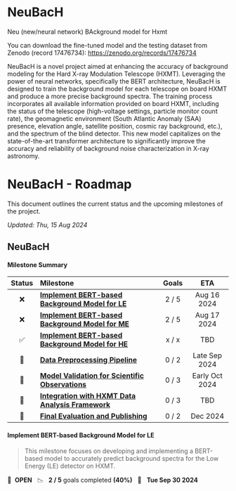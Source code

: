 # NeuBacH
Neu (new/neural network) BAckground model for Hxmt

You can download the fine-tuned model and the testing dataset from Zenodo (record 17476734): https://zenodo.org/records/17476734

NeuBacH is a novel project aimed at enhancing the accuracy of background modeling for the Hard X-ray Modulation Telescope (HXMT). Leveraging the power of neural networks, specifically the BERT architecture, NeuBacH is designed to train the background model for each telescope on board HXMT and produce a more precise background spectra. The training process incorporates all available information provided on board HXMT, including the status of the telescope (high-voltage settings, particle monitor count rate), the geomagnetic environment (South Atlantic Anomaly (SAA) presence, elevation angle, satellite position, cosmic ray background, etc.), and the spectrum of the blind detector. This new model capitalizes on the state-of-the-art transformer architecture to significantly improve the accuracy and reliability of background noise characterization in X-ray astronomy.

# NeuBacH - Roadmap

This document outlines the current status and the upcoming milestones of the project.

*Updated: Thu, 15 Aug 2024*

## NeuBacH

#### Milestone Summary

| Status | Milestone | Goals | ETA |
| :---: | :--- | :---: | :---: |
| ❌ | **[Implement BERT-based Background Model for LE](#implement-LE-background-model)** | 2 / 5 | Aug 16 2024 |
| ❌ | **[Implement BERT-based Background Model for ME](#implement-ME-background-model)** | 2 / 5 | Aug 17 2024 |
| ✅ | **[Implement BERT-based Background Model for HE](#implement-HE-background-model)** | x / x | TBD |
| 🚀 | **[Data Preprocessing Pipeline](#data-preprocessing-pipeline)** | 0 / 2 | Late Sep 2024 |
| 🚀 | **[Model Validation for Scientific Observations](#model-vaidation-for-scientific-observaations)** | 0 / 3 | Early Oct 2024 |
| 🚀 | **[Integration with HXMT Data Analysis Framework](#integration-hxmt-data-analysis)** | 0 / 3 | TBD |
| 🚀 | **[Final Evaluation and Publishing](#final-evaluation-model-publishing)** | 0 / 2 | Dec 2024 |

#### Implement BERT-based Background Model for LE

> This milestone focuses on developing and implementing a BERT-based model to accurately predict background spectra for the Low Energy (LE) detector on HXMT.

🚀 &nbsp;**OPEN** &nbsp;&nbsp;📉 &nbsp;&nbsp;**2 / 5** goals completed **(40%)** &nbsp;&nbsp;📅 &nbsp;&nbsp;**Tue Sep 30 2024**
